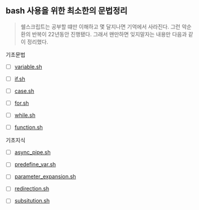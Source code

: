## bash 사용을 위한 최소한의 문법정리 

> 쉘스크립트는 공부할 떄만 이해하고 몇 달지나면 기억에서 사라진다. 그런 악순환의 반복이 22년동안 진행됐다. 그래서 왠만하면 잊지말자는 내용만 다음과 같이 정리했다. 



기초문법 

- [ ] [variable.sh](variable.sh)
- [ ] [if.sh](if.sh)
- [ ] [case.sh](case.sh)
- [ ] [for.sh](for.sh)
- [ ] [while.sh](while.sh)
- [ ] [function.sh](function.sh)



기초지식 

- [ ] [async_pipe.sh](async_pipe.sh)
- [ ] [predefine_var.sh](predefine_var.sh)
- [ ] [parameter_expansion.sh](parameter_expansion.sh)
- [ ] [redirection.sh](redirection.sh)
- [ ] [subsitution.sh](subsitution.sh)

